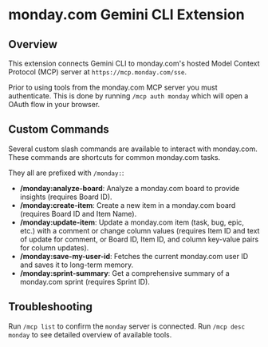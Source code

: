 # monday.com Gemini CLI Extension

## Overview

This extension connects Gemini CLI to monday.com's hosted Model Context Protocol (MCP) server at `https://mcp.monday.com/sse`.

Prior to using tools from the monday.com MCP server you must authenticate. This is done by running `/mcp auth monday` which will open a OAuth flow in your browser.

## Custom Commands 

Several custom slash commands are available to interact with monday.com. These commands are shortcuts for common monday.com tasks. 

They all are prefixed with `/monday:`:

- **/monday:analyze-board**: Analyze a monday.com board to provide insights (requires Board ID).
- **/monday:create-item**: Create a new item in a monday.com board (requires Board ID and Item Name).
- **/monday:update-item**: Update a monday.com item (task, bug, epic, etc.) with a comment or change column values (requires Item ID and text of update for comment, or Board ID, Item ID, and column key-value pairs for column updates).
- **/monday:save-my-user-id**: Fetches the current monday.com user ID and saves it to long-term memory.
- **/monday:sprint-summary**: Get a comprehensive summary of a monday.com sprint (requires Sprint ID).

## Troubleshooting

Run `/mcp list` to confirm the `monday` server is connected.
Run `/mcp desc monday` to see detailed overview of available tools.
